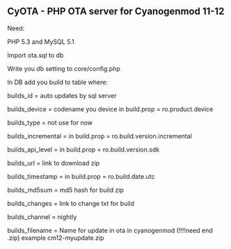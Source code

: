 CyOTA - PHP OTA server for Cyanogenmod 11-12
-
Need:

PHP 5.3 and MySQL 5.1 

Import ota.sql to db

Write you db setting to core/config.php

In DB add you build to table where:

builds_id = auto updates by sql server

builds_device = codename you device in build.prop = ro.product.device

builds_type = not use for now

builds_incremental = in build.prop = ro.build.version.incremental

builds_api_level = in build.prop  = ro.build.version.sdk

builds_url = link to download zip

builds_timestamp = in build.prop = ro.build.date.utc

builds_md5sum = md5 hash for build zip

builds_changes = link to change txt for build

builds_channel = nightly

builds_filename = Name for update in ota in cyanogenmod (!!!!need end .zip) example cm12-myupdate.zip
